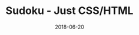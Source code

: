 ---
title: 'Sudoku - Just CSS/HTML'
description: 'Complete a sudoku puzzle without Javascript or server-side interaction.'
gametype: 'simple'
gameid: 39
date: 2018-06-20
tags: []
draft: false
type: 'games'
num19: [{'idx':1,'arr1':[1,2,3,4,5,6,7,8,9],'arr2':[1,2,3,4,5,6,7,8,9]},{'idx':2,'arr1':[1,2,3,4,5,6,7,8,9],'arr2':[1,2,3,4,5,6,7,8,9]},{'idx':3,'arr1':[1,2,3,4,5,6,7,8,9],'arr2':[1,2,3,4,5,6,7,8,9]},{'idx':4,'arr1':[1,2,3,4,5,6,7,8,9],'arr2':[1,2,3,4,5,6,7,8,9]},{'idx':5,'arr1':[1,2,3,4,5,6,7,8,9],'arr2':[1,2,3,4,5,6,7,8,9]},{'idx':6,'arr1':[1,2,3,4,5,6,7,8,9],'arr2':[1,2,3,4,5,6,7,8,9]},{'idx':7,'arr1':[1,2,3,4,5,6,7,8,9],'arr2':[1,2,3,4,5,6,7,8,9]},{'idx':8,'arr1':[1,2,3,4,5,6,7,8,9],'arr2':[1,2,3,4,5,6,7,8,9]},{'idx':9,'arr1':[1,2,3,4,5,6,7,8,9],'arr2':[1,2,3,4,5,6,7,8,9]}]
puzzle: [[4, 0, 0, 8, 0, 0, 0, 0, 6], [0, 6, 8, 0, 2, 0, 0, 7, 0], [0, 0, 1, 0, 9, 5, 8, 4, 0], [0, 0, 5, 0, 0, 0, 0, 0, 4], [0, 8, 2, 0, 0, 0, 6, 5, 0], [1, 0, 0, 0, 0, 0, 2, 0, 0], [0, 9, 7, 1, 3, 0, 4, 0, 0], [0, 5, 0, 0, 7, 0, 9, 6, 0], [6, 0, 0, 0, 0, 9, 0, 0, 3]]
layout: 'sudokucssstatic'
---